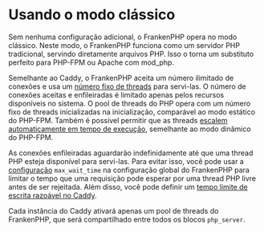 # Usando o modo clássico

Sem nenhuma configuração adicional, o FrankenPHP opera no modo clássico.
Neste modo, o FrankenPHP funciona como um servidor PHP tradicional, servindo
diretamente arquivos PHP.
Isso o torna um substituto perfeito para PHP-FPM ou Apache com mod_php.

Semelhante ao Caddy, o FrankenPHP aceita um número ilimitado de conexões e usa
um [número fixo de threads](config.md#configuracao-do-caddyfile) para servi-las.
O número de conexões aceitas e enfileiradas é limitado apenas pelos recursos
disponíveis no sistema.
O pool de threads do PHP opera com um número fixo de threads inicializadas na
inicialização, comparável ao modo estático do PHP-FPM.
Também é possível permitir que as threads
[escalem automaticamente em tempo de execução](performance.md#max_threads),
semelhante ao modo dinâmico do PHP-FPM.

As conexões enfileiradas aguardarão indefinidamente até que uma thread PHP
esteja disponível para servi-las.
Para evitar isso, você pode usar a
[configuração](config.md#configuracao-do-caddyfile) `max_wait_time` na
configuração global do FrankenPHP para limitar o tempo que uma requisição pode
esperar por uma thread PHP livre antes de ser rejeitada.
Além disso, você pode definir um
[tempo limite de escrita razoável no Caddy](https://caddyserver.com/docs/caddyfile/options#timeouts).

Cada instância do Caddy ativará apenas um pool de threads do FrankenPHP, que
será compartilhado entre todos os blocos `php_server`.
